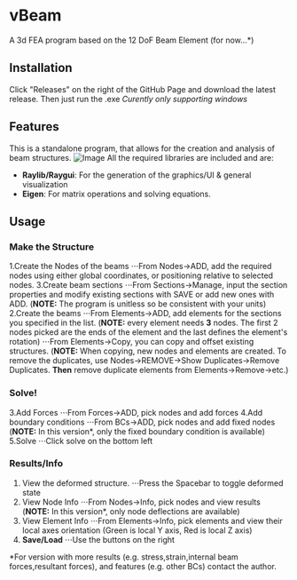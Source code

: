 ﻿# vBeam
A 3d FEA program based on the 12 DoF Beam Element (for now...*)
## Installation
Click "Releases" on the right of the GitHub Page and download the latest release. Then just run the .exe
_Curently only supporting windows_
## Features
This is a standalone program, that allows for the creation and analysis of beam structures.
![Image](https://github.com/user-attachments/assets/7eab8e20-fdbe-4bfa-a157-555b67b4245f)
All the required libraries are included and are:
- **Raylib/Raygui**: For the generation of the graphics/UI & general visualization
- **Eigen**: For matrix operations and solving equations.

## Usage 
### Make the Structure
1.Create the Nodes of the beams
⋅⋅⋅From Nodes->ADD, add the required nodes using either global coordinates, or positioning relative to selected nodes. 
3.Create beam sections
⋅⋅⋅From Sections->Manage, input the section properties and modify existing sections with SAVE or add new ones with ADD. (__NOTE:__ The program is unitless so be consistent with your units)
2.Create the beams
⋅⋅⋅From Elements->ADD, add elements for the sections  you specified in the list. (__NOTE:__ every element needs __3__ nodes. The first 2 nodes picked are the ends of the element and the last defines the element's rotation)
⋅⋅⋅From Elements->Copy, you can copy and offset existing structures. (__NOTE:__ When copying, new nodes and elements are created. To remove the duplicates, use Nodes->REMOVE->Show Duplicates->Remove Duplicates. __Then__ remove duplicate elements from Elements->Remove->etc.) 

### Solve!
3.Add Forces 
⋅⋅⋅From Forces->ADD, pick nodes and add forces
4.Add boundary conditions
⋅⋅⋅From BCs->ADD, pick nodes and add fixed nodes (__NOTE:__ In this version*, only the fixed boundary condition is available)
5.Solve
⋅⋅⋅Click solve on the bottom left 

### Results/Info
1. View the deformed structure.
⋅⋅⋅Press the Spacebar to toggle deformed state
1. View Node Info
⋅⋅⋅From Nodes->Info, pick nodes and view results (__NOTE:__ In this version*, only node deflections are available)
1. View Element Info
⋅⋅⋅From Elements->Info, pick elements and view their local axes orientation (Green is local Y axis, Red is local Z axis) 
1. **Save/Load**
⋅⋅⋅Use the buttons on the right  



*For version with more results (e.g. stress,strain,internal beam forces,resultant forces), and features (e.g. other BCs) contact the author.  
